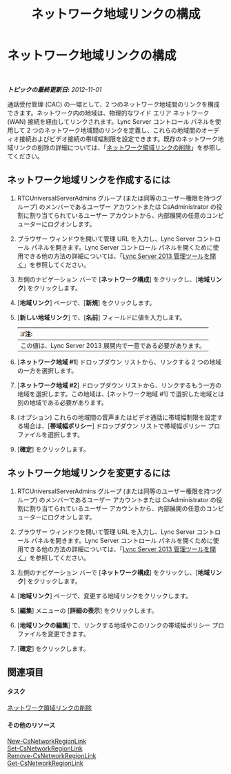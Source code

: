 ﻿---
title: ネットワーク地域リンクの構成
TOCTitle: ネットワーク地域リンクの構成
ms:assetid: 952bc93e-e6aa-4539-85c7-2b15f14eb382
ms:mtpsurl: https://technet.microsoft.com/ja-jp/library/Gg182551(v=OCS.15)
ms:contentKeyID: 48272895
ms.date: 05/19/2016
mtps_version: v=OCS.15
ms.translationtype: HT
---

# ネットワーク地域リンクの構成

 

_**トピックの最終更新日:** 2012-11-01_

通話受付管理 (CAC) の一環として、2 つのネットワーク地域間のリンクを構成できます。ネットワーク内の地域は、物理的なワイド エリア ネットワーク (WAN) 接続を経由してリンクされます。Lync Server コントロール パネルを使用して 2 つのネットワーク地域間のリンクを定義し、これらの地域間のオーディオ接続およびビデオ接続の帯域幅制限を設定できます。既存のネットワーク地域リンクの削除の詳細については、「[ネットワーク領域リンクの削除](lync-server-2013-deleting-network-region-links.md)」を参照してください。

## ネットワーク地域リンクを作成するには

1.  RTCUniversalServerAdmins グループ (または同等のユーザー権限を持つグループ) のメンバーであるユーザー アカウントまたは CsAdministrator の役割に割り当てられているユーザー アカウントから、内部展開の任意のコンピューターにログオンします。

2.  ブラウザー ウィンドウを開いて管理 URL を入力し、Lync Server コントロール パネルを開きます。Lync Server コントロール パネルを開くために使用できる他の方法の詳細については、「[Lync Server 2013 管理ツールを開く](lync-server-2013-open-lync-server-administrative-tools.md)」を参照してください。

3.  左側のナビゲーション バーで \[**ネットワーク構成**\] をクリックし、\[**地域リンク**\] をクリックします。

4.  \[**地域リンク**\] ページで、\[**新規**\] をクリックします。

5.  \[**新しい地域リンク**\] で、\[**名前**\] フィールドに値を入力します。
    
    <table>
    <thead>
    <tr class="header">
    <th><img src="images/Gg412781.note(OCS.15).gif" title="note" alt="note" />注:</th>
    </tr>
    </thead>
    <tbody>
    <tr class="odd">
    <td>この値は、Lync Server 2013 展開内で一意である必要があります。</td>
    </tr>
    </tbody>
    </table>


6.  \[**ネットワーク地域 \#1**\] ドロップダウン リストから、リンクする 2 つの地域の一方を選択します。

7.  \[**ネットワーク地域 \#2**\] ドロップダウン リストから、リンクするもう一方の地域を選択します。この地域は、\[ネットワーク地域 \#1\] で選択した地域とは別の地域である必要があります。

8.  (オプション) これらの地域間の音声またはビデオ通話に帯域幅制限を設定する場合は、\[**帯域幅ポリシー**\] ドロップダウン リストで帯域幅ポリシー プロファイルを選択します。

9.  \[**確定**\] をクリックします。

## ネットワーク地域リンクを変更するには

1.  RTCUniversalServerAdmins グループ (または同等のユーザー権限を持つグループ) のメンバーであるユーザー アカウントまたは CsAdministrator の役割に割り当てられているユーザー アカウントから、内部展開の任意のコンピューターにログオンします。

2.  ブラウザー ウィンドウを開いて管理 URL を入力し、Lync Server コントロール パネルを開きます。Lync Server コントロール パネルを開くために使用できる他の方法の詳細については、「[Lync Server 2013 管理ツールを開く](lync-server-2013-open-lync-server-administrative-tools.md)」を参照してください。

3.  左側のナビゲーション バーで \[**ネットワーク構成**\] をクリックし、\[**地域リンク**\] をクリックします。

4.  \[**地域リンク**\] ページで、変更する地域リンクをクリックします。

5.  \[**編集**\] メニューの \[**詳細の表示**\] をクリックします。

6.  \[**地域リンクの編集**\] で、リンクする地域やこのリンクの帯域幅ポリシー プロファイルを変更できます。

7.  \[**確定**\] をクリックします。

## 関連項目

#### タスク

[ネットワーク領域リンクの削除](lync-server-2013-deleting-network-region-links.md)  

#### その他のリソース

[New-CsNetworkRegionLink](new-csnetworkregionlink.md)  
[Set-CsNetworkRegionLink](set-csnetworkregionlink.md)  
[Remove-CsNetworkRegionLink](remove-csnetworkregionlink.md)  
[Get-CsNetworkRegionLink](get-csnetworkregionlink.md)


